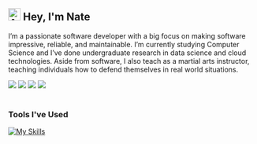 ## <img src="https://raw.githubusercontent.com/Tarikul-Islam-Anik/Animated-Fluent-Emojis/master/Emojis/Smilies/Alien%20Monster.png" alt="Alien Monster" width="25" height="25" /> Hey, I'm Nate 

I’m a passionate software developer with a big focus on making software impressive, reliable, and maintainable. I’m currently studying Computer Science and I’ve done undergraduate research in data science and cloud technologies. Aside from software, I also teach as a martial arts instructor, teaching individuals how to defend themselves in real world situations.
<div style="display=inline">
<a href="https://www.linkedin.com/in/nathaniel-martes/" style="display=inline"><img src="https://img.shields.io/badge/LinkedIn-0077B5?style=for-the-badge&logo=linkedin&logoColor=white"/></a>
<a href="mailto:nathaniel.martes.business@gmail.com" style="display=inline"><img src="https://img.shields.io/badge/Gmail-D14836?style=for-the-badge&logo=gmail&logoColor=white" /></a>
<a href="https://nathanielmartes.com/" style="display=inline"><img src="https://img.shields.io/badge/website-000000?style=for-the-badge&logo=About.me&logoColor=white"/></a>
<a href="https://medium.com/@nathaniel.martes.business/" style="display=inline"><img src="https://img.shields.io/badge/Medium-12100E?style=for-the-badge&logo=medium&logoColor=white"/></a>
</div>
<br>

### Tools I've Used
[![My Skills](https://skillicons.dev/icons?i=js,ts,python,java,cs,go,html,css,tailwind,react,nodejs,fastapi,docker,kubernetes,ansible,azure,aws,mongodb,spring,sqlite,postgresql,gitlab,vite,git,mysql,mint,neovim,elasticsearch,bitbucket,figma&theme=dark&perline=7)](https://skillicons.dev)





